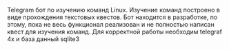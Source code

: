 Telegram бот по изучению команд Linux. Изучение команд построено в виде прохождения текстовых квестов. Бот находится в разработке, по этому, пока не весь функционал реализован и не полностью написан квест для изучения команд.
Для корректной работы необходим telegraf 4x и база данный sqlite3
